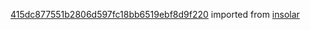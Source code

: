 [415dc877551b2806d597fc18bb6519ebf8d9f220](https://github.com/insolar/insolar/commit/415dc877551b2806d597fc18bb6519ebf8d9f220) imported from [insolar](https://github.com/insolar/insolar)
